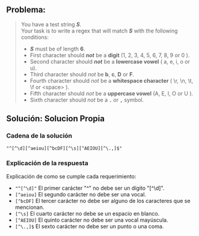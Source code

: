 ## Problema:

> You have a test string ***S***.  
> Your task is to write a regex that will match ***S*** with the following conditions: 
> - ***S*** must be of length **6**.
> - First character should **_not_** be a **digit** (1, 2, 3, 4, 5, 6, 7, 8, 9 or 0 ).
> - Second character should **_not_** be a **lowercase vowel** ( a, e, i, o or u).
> - Third character should _not_ be **b**, **c**, **D** or **F**.
> - Fourth character should _not_ be a **whitespace character** ( \r, \n, \t, \f or \<space\> ).
> - Fifth character should _not_ be a **uppercase vowel** (A, E, I, O or U ).
> - Sixth character should _not_ be a **`.`** or **`,`** symbol.

## Solución: Solucion Propia
### Cadena de la solución
```
"^[^\d][^aeiou][^bcDF][^\s][^AEIOU][^\.,]$"
``` 
### Explicación de la respuesta

Explicación de como se cumple cada requerimiento:
-  `"^[^\d]"` El primer carácter "^" no debe ser un dígito "\[^\d]".
- `[^aeiou]` El segundo carácter no debe ser una vocal.
- `[^bcDF]`  El tercer carácter no debe ser alguno de los caracteres que se mencionan.
- `[^\s]` El cuarto carácter no debe se un espacio en blanco.
- `[^AEIOU]` El quinto carácter no debe ser una vocal mayúscula.
- `[^\.,]$` El sexto carácter no debe ser un punto o una coma.